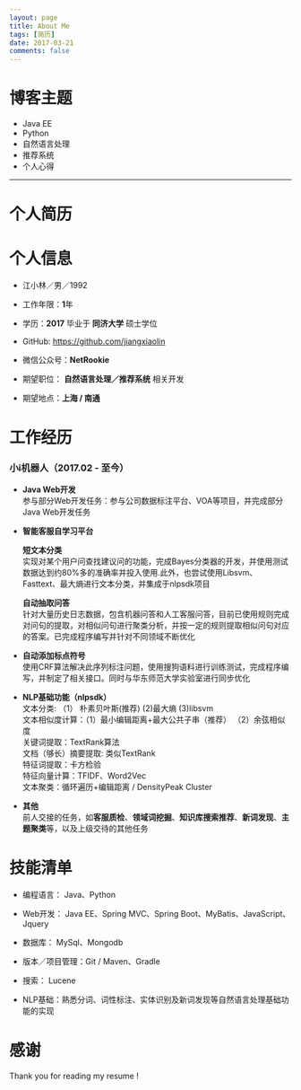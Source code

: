 ```yaml
---
layout: page
title: About Me
tags: [简历]
date: 2017-03-21
comments: false
---
```


# 博客主题

* Java EE  
* Python  
* 自然语言处理  
* 推荐系统
* 个人心得

---
# 个人简历

# 个人信息 

* 江小林／男／1992  

* 工作年限：**1**年  

* 学历：**2017** 毕业于 **同济大学** 硕士学位

* GitHub:   https://github.com/jiangxiaolin

* 微信公众号：**NetRookie**

* 期望职位： **自然语言处理／推荐系统** 相关开发

* 期望地点：**上海 / 南通**


# 工作经历

### 小i机器人（2017.02 - 至今） 

* **Java Web开发**  
参与部分Web开发任务：参与公司数据标注平台、VOA等项目，并完成部分Java Web开发任务 

* **智能客服自学习平台**  

	**短文本分类**  
	实现对某个用户问查找建议问的功能，完成Bayes分类器的开发，并使用测试数据达到约80%多的准确率并投入使用.此外，也尝试使用Libsvm、Fasttext、最大熵进行文本分类，并集成于nlpsdk项目
 
	**自动抽取问答**  
	针对大量历史日志数据，包含机器问答和人工客服问答，目前已使用规则完成对问句的提取，对相似问句进行聚类分析，并按一定的规则提取相似问句对应的答案。已完成程序编写并针对不同领域不断优化
 
* **自动添加标点符号**  
使用CRF算法解决此序列标注问题，使用搜狗语料进行训练测试，完成程序编写，并制定了相关接口。同时与华东师范大学实验室进行同步优化

* **NLP基础功能（nlpsdk）**  
文本分类: （1） 朴素贝叶斯(推荐) (2)最大熵  (3)libsvm  文本相似度计算：（1）最小编辑距离+最大公共子串（推荐） （2）余弦相似度  关键词提取：TextRank算法  文档（够长）摘要提取: 类似TextRank  特征词提取：卡方检验  特征向量计算：TFIDF、Word2Vec  文本聚类：循环遍历+编辑距离 / DensityPeak Cluster  


* **其他**  
前人交接的任务，如**客服质检**、**领域词挖掘**、**知识库搜索推荐**、**新词发现**、**主题聚类**等，以及上级交待的其他任务



# 技能清单  

* 编程语言： Java、Python

* Web开发： Java EE、Spring MVC、Spring Boot、MyBatis、JavaScript、Jquery

* 数据库： MySql、Mongodb

* 版本／项目管理：Git / Maven、Gradle

* 搜索： Lucene

* NLP基础：熟悉分词、词性标注、实体识别及新词发现等自然语言处理基础功能的实现


# 感谢
Thank you for reading my resume !


